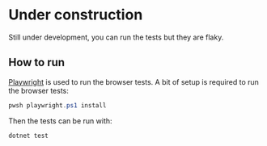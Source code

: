 ﻿# Under construction
Still under development, you can run the tests but they are flaky.

## How to run
[Playwright](https://playwright.dev/dotnet/) is used to run the browser tests. A bit of setup is required to run the browser tests:
```powershell
pwsh playwright.ps1 install
```
Then the tests can be run with:
```
dotnet test
```
